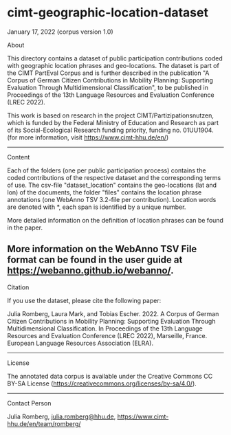 # cimt-geographic-location-dataset

January 17, 2022 (corpus version 1.0)

About

This directory contains a dataset of public participation contributions coded with geographic location phrases and geo-locations. The dataset is part of the CIMT PartEval Corpus and is further described in the publication "A Corpus of German Citizen Contributions in Mobility Planning: Supporting Evaluation Through Multidimensional Classification", to be published in Proceedings of the 13th Language Resources and Evaluation Conference (LREC 2022).

This work is based on research in the project CIMT/Partizipationsnutzen, which is funded by the Federal Ministry of Education and Research as part of its Social-Ecological Research funding priority, funding no. 01UU1904. (for more information, visit https://www.cimt-hhu.de/en/)

----------

Content

Each of the folders (one per public participation process) contains the coded contributions of the respective dataset and the corresponding terms of use. The csv-file "dataset_location" contains the geo-locations (lat and lon) of the documents, the folder "files" contains the location phrase annotations (one WebAnno TSV 3.2-file per contribution). Location words are denoted with *, each span is identified by a unique number.

More detailed information on the definition of location phrases can be found in the paper.

More information on the WebAnno TSV File format can be found in the user guide at https://webanno.github.io/webanno/.
----------

Citation

If you use the dataset, please cite the following paper:

Julia Romberg, Laura Mark, and Tobias Escher. 2022. A Corpus of German Citizen Contributions in Mobility Planning: Supporting Evaluation Through Multidimensional Classification. In Proceedings of the 13th Language Resources and Evaluation Conference (LREC 2022), Marseille, France. European Language Resources Association (ELRA).

----------

License

The annotated data corpus is available under the Creative Commons CC BY-SA License (https://creativecommons.org/licenses/by-sa/4.0/).

----------

Contact Person

Julia Romberg, julia.romberg@hhu.de, https://www.cimt-hhu.de/en/team/romberg/
